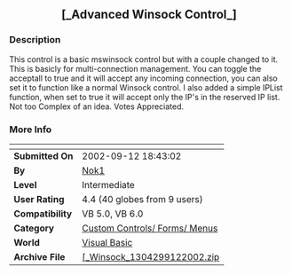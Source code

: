 ﻿<div align="center">

## \[\_Advanced Winsock Control\_\]


</div>

### Description

This control is a basic mswinsock control but with a couple changed to it. This is basicly for multi-connection management. You can toggle the acceptall to true and it will accept any incoming connection, you can also set it to function like a normal Winsock control. I also added a simple IPList function, when set to true it will accept only the IP's in the reserved IP list. Not too Complex of an idea. Votes Appreciated.
 
### More Info
 


<span>             |<span>
---                |---
**Submitted On**   |2002-09-12 18:43:02
**By**             |[Nok1](https://github.com/Planet-Source-Code/PSCIndex/blob/master/ByAuthor/nok1.md)
**Level**          |Intermediate
**User Rating**    |4.4 (40 globes from 9 users)
**Compatibility**  |VB 5\.0, VB 6\.0
**Category**       |[Custom Controls/ Forms/  Menus](https://github.com/Planet-Source-Code/PSCIndex/blob/master/ByCategory/custom-controls-forms-menus__1-4.md)
**World**          |[Visual Basic](https://github.com/Planet-Source-Code/PSCIndex/blob/master/ByWorld/visual-basic.md)
**Archive File**   |[\[\_Winsock\_1304299122002\.zip](https://github.com/Planet-Source-Code/nok1-advanced-winsock-control__1-38943/archive/master.zip)








